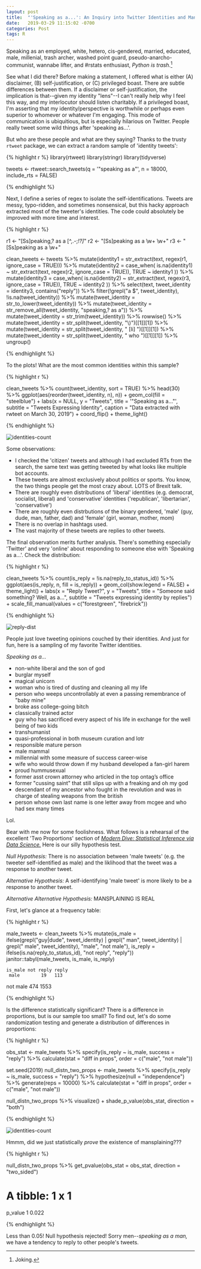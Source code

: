 ```yaml
---
layout: post
title:  "'Speaking as a...': An Inquiry into Twitter Identities and Mansplaining"
date:   2019-03-29 11:15:02 -0700
categories: Post
tags: R
---
```


Speaking as an employed, white, hetero, cis-gendered, married, educated, male, millenial, trash archer, washed point guard, pseudo-anarcho-communist, wannabe lifter, and #rstats enthusiast, *Python is trash.*[^1]

[^1]: Joking.

See what I did there? Before making a statement, I offered what is either (A) disclaimer, (B) self-justification, or 
(C) privileged boast. There are subtle differences between them. If a disclaimer or self-justification, the implication is 
that--given my identity "lens"--I can't really help why I feel this way, and my interlocutor should listen charitably. 
If a privileged boast, I'm asserting that my identity/perspective is worthwhile or perhaps even superior to whomever 
or whatever I'm engaging. This mode of communication is ubiquitious, but is especially hilarious on Twitter. People really
tweet some wild things after 'speaking as...'.  

<!--more-->

But who are these people and what are they saying? Thanks to the trusty `rtweet` package, we can extract a random sample of 'identity tweets':

{% highlight r %}
library(rtweet)
library(stringr)
library(tidyverse)

tweets <- rtweet::search_tweets(q = '"speaking as a"', 
                                n = 18000, 
                                include_rts = FALSE)

{% endhighlight %}

Next, I define a series of regex to isolate the self-identifications. Tweets are messy, typo-ridden, and
sometimes nonsensical, but this hacky approach extracted most of the tweeter's identities. The code could
absolutely be improved with more time and interest. 

{% highlight r %}

r1 <- "[Ss]peaking,? as a [^,.-;*!?]*"
r2 <- "[Ss]peaking as a \\w+ \\w+"
r3 <- "[Ss]peaking as a \\w+"

clean_tweets <- tweets %>% 
  mutate(identity1 = str_extract(text, regex(r1, ignore_case = TRUE))) %>% 
  mutate(identity2 = case_when(
    is.na(identity1) ~ str_extract(text, regex(r2, ignore_case = TRUE)),
    TRUE ~ identity1
    )) %>% 
  mutate(identity3 = case_when(
    is.na(identity2) ~ str_extract(text, regex(r3, ignore_case = TRUE)),
    TRUE ~ identity2
  )) %>% 
  select(text, tweet_identity = identity3, contains("reply")) %>% 
  filter(!grepl("a $", tweet_identity),
         !is.na(tweet_identity)) %>% 
  mutate(tweet_identity = str_to_lower(tweet_identity)) %>% 
  mutate(tweet_identity = str_remove_all(tweet_identity, "speaking,? as a")) %>% 
  mutate(tweet_identity = str_trim(tweet_identity)) %>% 
  rowwise() %>% 
  mutate(tweet_identity = str_split(tweet_identity, "\\)")[[1]][1]) %>% 
  mutate(tweet_identity = str_split(tweet_identity, " [Ii] ")[[1]][1]) %>% 
  mutate(tweet_identity = str_split(tweet_identity, " who ")[[1]][1]) %>% 
  ungroup()

{% endhighlight %}

To the plots! What are the most common identities within this sample?

{% highlight r %}

clean_tweets %>% 
  count(tweet_identity, sort = TRUE) %>% 
  head(30) %>% 
  ggplot(aes(reorder(tweet_identity, n), n)) +
  geom_col(fill = "steelblue") +
  labs(x = NULL,
       y = "Tweets",
       title = '"Speaking as a..."',
       subtitle = "Tweets Expressing Identity",
       caption = "Data extracted with rwteet on March 30, 2019") +
  coord_flip() +
  theme_light()

{% endhighlight %}

<img src="/img/blog/identities-counts.png" alt="identities-count" align="center"/> 

Some observations:

* I checked the 'citizen' tweets and although I had excluded RTs from the search, the same text was getting tweeted 
by what looks like multiple bot accounts.
* These tweets are almost exclusively about politics or sports. You know, the two things people get the most crazy about. LOTS of Brexit talk.
* There are roughly even distributions of 'liberal' identities (e.g. democrat, socialist, liberal) and 'conservative' 
identities ('republican', 'libertarian', 'conservative')
* There are roughly even distrbutions of the binary gendered, 'male' (guy, dude, man, father, dad) and 'female' (girl, woman, mother,
mom)
* There is no overlap in hashtags used.
* The vast majority of these tweets are replies to other tweets.

The final observation merits further analysis. There's something especially 'Twitter' and very 'online' about 
responding to someone else with 'Speaking as a...'. Check the distribution:

{% highlight r %}

clean_tweets %>% 
  count(is_reply = !is.na(reply_to_status_id)) %>% 
  ggplot(aes(is_reply, n, fill = is_reply)) +
  geom_col(show.legend = FALSE) +
  theme_light() +
  labs(x = "Reply Tweet?",
       y = "Tweets",
       title = "Someone said something? Well, as a...",
       subtitle = "Tweets expressing identity by replies") +
  scale_fill_manual(values = c("forestgreen", "firebrick"))

{% endhighlight %}

<img src="/img/blog/reply-dist.png" alt="reply-dist" align="center"/> 

People just love tweeting opinions couched by their identities. And just for fun, here is a sampling of my favorite Twitter identities.

*Speaking as a...*

* non-white liberal and the son of god
* burglar myself
* magical unicorn
* woman who is tired of dusting and cleaning all my life
* person who weeps uncontrollably at even a passing remembrance of "baby mine"
* broke ass college-going bitch
* classically trained actor
* guy who has sacrificed every aspect of his life in exchange for the well being of two kids
* transhumanist
* quasi-professional in both museum curation and lotr
* responsible mature person
* male mammal
* millennial with some measure of success career-wise
* wife who would throw down if my husband developed a fan-girl harem
* proud hummusexual
* former asst crown attorney who articled in the top ontag’s office
* former "cussing saint" that still slips up with a freaking and oh my god
* descendant of my ancestor who fought in the revolution and was in charge of stealing weapons from the british
* person whose own last name is one letter away from mcgee and who had sex many times

Lol.

Bear with me now for some foolishness. What follows is a rehearsal of the excellent 'Two Proportions'
section of [*Modern Dive: Statistical Inference via Data Science.*](https://moderndive.com/) Here is our silly
hypothesis test.

*Null Hypothesis:* There is no association between 'male tweets' (e.g. the tweeter self-identified as male) and 
the liklihood that the tweet was a response to another tweet.

*Alternative Hypothesis:* A self-identifying 'male tweet' is more likely to be a response to another tweet. 

*Alternative Alternative Hypothesis:* MANSPLAINING IS REAL

First, let's glance at a frequency table:

{% highlight r %}

male_tweets <- clean_tweets %>% 
  mutate(is_male = ifelse(grepl("guy|dude", tweet_identity) | 
                            grepl(" man", tweet_identity) | 
                            grepl(" male", tweet_identity), "male", "not male"),
         is_reply = ifelse(is.na(reply_to_status_id), "not reply", "reply")) 
janitor::tabyl(male_tweets, is_male, is_reply)

    is_male not reply reply
     male        19   113
 not male       474  1553

{% endhighlight %}

Is the difference statistically significant? There is a difference in proportions, but is our sample too small? 
To find out, let's do some randomization testing and generate a distribution of differences in proportions:

{% highlight r %}

obs_stat <- male_tweets %>% 
  specify(is_reply ~ is_male, success = "reply") %>% 
  calculate(stat = "diff in props", order = c("male", "not male"))

set.seed(2019)
null_distn_two_props <- male_tweets %>% 
  specify(is_reply ~ is_male, success = "reply") %>% 
  hypothesize(null = "independence") %>% 
  generate(reps = 10000) %>% 
  calculate(stat = "diff in props", order = c("male", "not male"))

null_distn_two_props %>% 
  visualize() +
  shade_p_value(obs_stat, direction = "both")

{% endhighlight %}

<img src="/img/blog/nulldist.png" alt="identities-count" align="center"/> 

Hmmm, did we just statistically *prove* the existence of mansplaining???

{% highlight r %}

null_distn_two_props %>% 
  get_pvalue(obs_stat = obs_stat, direction = "two_sided")

  # A tibble: 1 x 1
  p_value
    <dbl>
1   0.022

{% endhighlight %}

Less than 0.05! Null hypothesis rejected! Sorry men--*speaking as a man,* we have a tendency to reply to other
people's tweets.